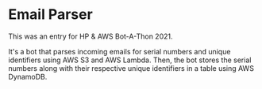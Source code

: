 # Email Parser

This was an entry for HP & AWS Bot-A-Thon 2021.

It's a bot that parses incoming emails for serial numbers and unique identifiers using AWS S3 and AWS Lambda. Then, the bot stores the serial numbers along with their respective unique identifiers in a table using AWS DynamoDB.
